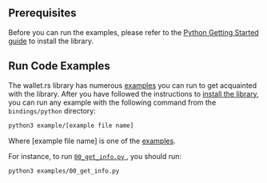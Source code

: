 ## Prerequisites

Before you can run the examples, please refer to the [Python Getting Started guide](./../getting_started/python) to install
the library.

## Run Code Examples

The wallet.rs library has numerous [examples](https://github.com/iotaledger/wallet.rs/tree/develop/bindings/python/examples)
you can run to get acquainted with the library.  After you have followed the instructions to
[install the library](./../getting_started/python#install-the-library), you can run any example with the following
command from the `bindings/python` directory:

```bash
python3 example/[example file name]
```

Where [example file name] is one of the
[examples](https://github.com/iotaledger/wallet.rs/tree/develop/bindings/python/examples).

For instance, to run
[`00_get_info.py` ](https://github.com/iotaledger/wallet.rs/blob/develop/bindings/python/examples/00_get_info.py),
you should run:


```bash
python3 examples/00_get_info.py
